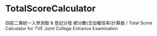 # TotalScoreCalculator
四技二專統一入學測驗 &amp; 登記分發 總分數(含加權倍率)計算器 / Total Score Calculator for TVE Joint College Entrance Examination
